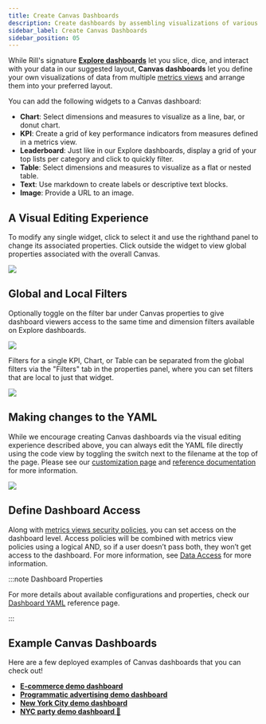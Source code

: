 ```yaml
---
title: Create Canvas Dashboards
description: Create dashboards by assembling visualizations of various metrics views
sidebar_label: Create Canvas Dashboards
sidebar_position: 05
---
```


While Rill's signature **[Explore dashboards](/build/dashboards/dashboards.md)** let you slice, dice, and interact with your data in our suggested layout, **Canvas dashboards** let you define your own visualizations of data from multiple [metrics views](/build/metrics-view/metrics-view.md) and arrange them into your preferred layout. 

You can add the following widgets to a Canvas dashboard:

- **Chart**: Select dimensions and measures to visualize as a line, bar, or donut chart.
- **KPI**: Create a grid of key performance indicators from measures defined in a metrics view.
- **Leaderboard**: Just like in our Explore dashboards, display a grid of your top lists per category and click to quickly filter.
- **Table**: Select dimensions and measures to visualize as a flat or nested table.
- **Text**: Use markdown to create labels or descriptive text blocks.
- **Image**: Provide a URL to an image.


## A Visual Editing Experience 

To modify any single widget, click to select it and use the righthand panel to change its associated properties. Click outside the widget to view global properties associated with the overall Canvas.

<img src = '/img/build/canvas/selected-widget.png' class='rounded-gif' />
<br/>


## Global and Local Filters
Optionally toggle on the filter bar under Canvas properties to give dashboard viewers access to the same time and dimension filters available on Explore dashboards.

<img src = '/img/build/canvas/global-filter-bar.png' class='rounded-gif' />
<br/>

Filters for a single KPI, Chart, or Table can be separated from the global filters via the "Filters" tab in the properties panel, where you can set filters that are local to just that widget.


<img src = '/img/build/canvas/local-filters.png' class='rounded-gif' />


## Making changes to the YAML 
While we encourage creating Canvas dashboards via the visual editing experience described above, you can always edit the YAML file directly using the code view by toggling the switch next to the filename at the top of the page. Please see our [customization page](customization.md) and [reference documentation](/reference/project-files/canvas-dashboards) for more information.


<img src = '/img/build/canvas/code-toggle.png' class='rounded-gif' />


## Define Dashboard Access

Along with [metrics views security policies](/build/metrics-view/security), you can set access on the dashboard level. Access policies will be combined with metrics view policies using a logical AND, so if a user doesn’t pass both, they won’t get access to the dashboard. For more information, see [Data Access](/build/metrics-view/security#dashboard-access) for more information.


:::note Dashboard Properties

For more details about available configurations and properties, check our [Dashboard YAML](/reference/project-files/canvas-dashboards) reference page.

:::
## Example Canvas Dashboards 
Here are a few deployed examples of Canvas dashboards that you can check out!

- **[E-commerce demo dashboard](https://ui.rilldata.com/demo/ezcommerce-demo/canvas/canvas)**
- **[Programmatic advertising demo dashboard](https://ui.rilldata.com/demo/rill-openrtb-prog-ads/canvas/executive_overview)**
- **[New York City demo dashboard](https://ui.rilldata.com/demo/nyc-canvas-jam/canvas/scorecard%20canvas)**
- **[NYC party demo dashboard 🎉](https://ui.rilldata.com/demo/nyc-canvas-jam/canvas/Leaderboard)**

